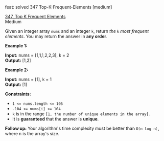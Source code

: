 feat: solved 347 Top-K-Frequent-Elements [medium]

[347. Top K Frequent Elements](https://leetcode.com/problems/top-k-frequent-elements/)  
Medium

Given an integer array  `nums`  and an integer  `k`, return  _the_  `k`  _most frequent elements_. You may return the answer in  **any order**.

**Example 1:**

**Input:** nums = [1,1,1,2,2,3], k = 2  
**Output:** [1,2]

**Example 2:**

**Input:** nums = [1], k = 1  
**Output:** [1]

**Constraints:**

-   `1 <= nums.length <= 105`
-   `-104 <= nums[i] <= 104`
-   `k`  is in the range  `[1, the number of unique elements in the array]`.
-   It is  **guaranteed**  that the answer is  **unique**.

**Follow up:**  Your algorithm's time complexity must be better than  `O(n log n)`, where n is the array's size.
